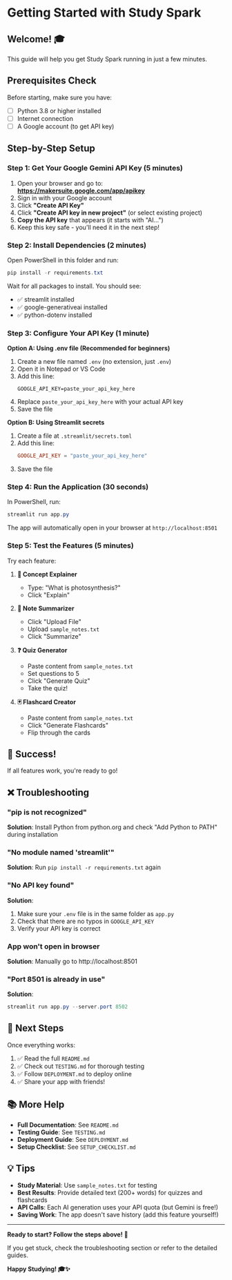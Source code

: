 # Getting Started with Study Spark

## Welcome! 🎓

This guide will help you get Study Spark running in just a few minutes.

## Prerequisites Check

Before starting, make sure you have:
- [ ] Python 3.8 or higher installed
- [ ] Internet connection
- [ ] A Google account (to get API key)

## Step-by-Step Setup

### Step 1: Get Your Google Gemini API Key (5 minutes)

1. Open your browser and go to: **https://makersuite.google.com/app/apikey**
2. Sign in with your Google account
3. Click **"Create API Key"**
4. Click **"Create API key in new project"** (or select existing project)
5. **Copy the API key** that appears (it starts with "AI...")
6. Keep this key safe - you'll need it in the next step!

### Step 2: Install Dependencies (2 minutes)

Open PowerShell in this folder and run:

```powershell
pip install -r requirements.txt
```

Wait for all packages to install. You should see:
- ✅ streamlit installed
- ✅ google-generativeai installed
- ✅ python-dotenv installed

### Step 3: Configure Your API Key (1 minute)

**Option A: Using .env file (Recommended for beginners)**

1. Create a new file named `.env` (no extension, just `.env`)
2. Open it in Notepad or VS Code
3. Add this line:
   ```
   GOOGLE_API_KEY=paste_your_api_key_here
   ```
4. Replace `paste_your_api_key_here` with your actual API key
5. Save the file

**Option B: Using Streamlit secrets**

1. Create a file at `.streamlit/secrets.toml`
2. Add this line:
   ```toml
   GOOGLE_API_KEY = "paste_your_api_key_here"
   ```
3. Save the file

### Step 4: Run the Application (30 seconds)

In PowerShell, run:

```powershell
streamlit run app.py
```

The app will automatically open in your browser at `http://localhost:8501`

### Step 5: Test the Features (5 minutes)

Try each feature:

1. **🧠 Concept Explainer**
   - Type: "What is photosynthesis?"
   - Click "Explain"

2. **📝 Note Summarizer**
   - Click "Upload File"
   - Upload `sample_notes.txt`
   - Click "Summarize"

3. **❓ Quiz Generator**
   - Paste content from `sample_notes.txt`
   - Set questions to 5
   - Click "Generate Quiz"
   - Take the quiz!

4. **🃏 Flashcard Creator**
   - Paste content from `sample_notes.txt`
   - Click "Generate Flashcards"
   - Flip through the cards

## 🎉 Success!

If all features work, you're ready to go!

## ❌ Troubleshooting

### "pip is not recognized"

**Solution**: Install Python from python.org and check "Add Python to PATH" during installation

### "No module named 'streamlit'"

**Solution**: Run `pip install -r requirements.txt` again

### "No API key found"

**Solution**: 
1. Make sure your `.env` file is in the same folder as `app.py`
2. Check that there are no typos in `GOOGLE_API_KEY`
3. Verify your API key is correct

### App won't open in browser

**Solution**: Manually go to http://localhost:8501

### "Port 8501 is already in use"

**Solution**: 
```powershell
streamlit run app.py --server.port 8502
```

## 🚀 Next Steps

Once everything works:
1. ✅ Read the full `README.md`
2. ✅ Check out `TESTING.md` for thorough testing
3. ✅ Follow `DEPLOYMENT.md` to deploy online
4. ✅ Share your app with friends!

## 📚 More Help

- **Full Documentation**: See `README.md`
- **Testing Guide**: See `TESTING.md`
- **Deployment Guide**: See `DEPLOYMENT.md`
- **Setup Checklist**: See `SETUP_CHECKLIST.md`

## 💡 Tips

- **Study Material**: Use `sample_notes.txt` for testing
- **Best Results**: Provide detailed text (200+ words) for quizzes and flashcards
- **API Calls**: Each AI generation uses your API quota (but Gemini is free!)
- **Saving Work**: The app doesn't save history (add this feature yourself!)

---

**Ready to start? Follow the steps above! 🚀**

If you get stuck, check the troubleshooting section or refer to the detailed guides.

**Happy Studying! 🎓✨**
